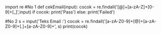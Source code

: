 import re
#No 1
def cekEmail(input):
    cocok = re.findall('[@]+[a-zA-Z]+[0-9]+[_]',input)
    if cocok:
        print('Pass')
    else:
        print('Failed')

#No 2
s = input('Teks Email :')
cocok = re.findall('[a-zA-Z0-9]+[@]+[a-zA-Z0-9]+[.]+[a-zA-Z0-9]+', s)
print(cocok)
